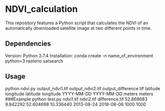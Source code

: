 # NDVI_calculation
This repository features a Python script that calculates the NDVI of an automatically downloaded satellite image at two different points in time.

## Dependencies
Version: Python 3.7.4
Installation: conda create -n name_of_environment python=3 rasterio satsearch

## Usage
python ndvi.py output_ndvi1.tif output_ndvi2.tif output_difference.tif latitude longitude latitude longitude YYYY-MM-DD YYYY-MM-DD meters meters
###Example
python test.py ndvi1.tif ndvi2.tif difference.tif 52.868683 9.842292 52.604698 10.336440 2013-08-24 2018-08-06 1000 1000